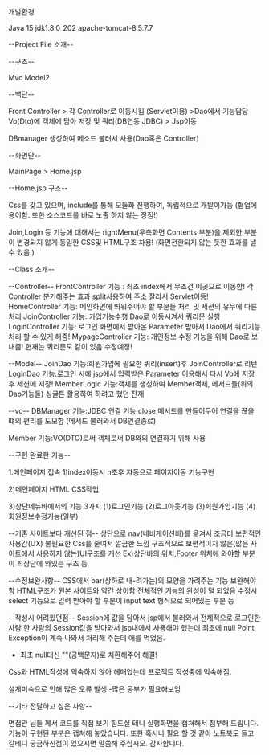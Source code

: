 개발환경

Java 15 
jdk1.8.0_202
apache-tomcat-8.5.7.7

--Project File 소개--

--구조--

 Mvc Model2

--백단--

Front Controller > 각 Controller로 이동시킴 (Servlet이용) >Dao에서 기능담당 Vo(Dto)에 객체에 담아 저장 및 쿼리(DB연동 JDBC) > Jsp이동

DBmanager 생성하여 메소드 불러서 사용(Dao혹은 Controller)

--화면단--

MainPage  >  Home.jsp 

--Home.jsp 구조--

Css를 갖고 있으며, include를 통해 모듈화 진행하여, 독립적으로 개발이가능 
(협업에 용이함. 또한 소스코드를 바로 노출 하지 않는 장점!)

Join,Login 등 기능에 대해서는 rightMenu(우측화면 Contents 부분)을 제외한 부분이 
변경되지 않게 동일한 CSS및 HTML구조 차용!
(화면전환되지 않는 듯한 효과를 낼 수 있음.)

--Class 소개--

--Controller--
FrontController	기능 :	최초 index에서 무조건 이곳으로 이동함! 각 Controller 
분기해주는 효과 split사용하여 주소 잘라서 Servlet이동!
HomeController	기능:	메인화면에 띄워주어야 할 부분들 처리 및 세션의 유무에 따른 처리
JoinController	기능:	가입기능수행 Dao로 이동시켜서 쿼리문 실행
LoginController	기능:	로그인 화면에서 받아온 Parameter 받아서 Dao에서 쿼리기능 처리 할 수 있게 해줌!
MypageController	기능:	개인정보 수정 기능을 위해 Dao로 보내줌! 현재는 쿼리문도 같이 있음 수정예정!

--Model--
JoinDao		기능:회원가입에 필요한 쿼리(insert)후 JoinController로 리턴
LoginDao		기능:로그인 시에 jsp에서 입력받은 Parameter 이용해서 다시 Vo에 저장 후 세션에 저장!
MemberLogic	기능:객체를 생성하여 Member객체, 메서드들(위의 Dao기능들) 싱글톤 활용하여 하려고 했던 잔재

--vo--
DBManager	기능:JDBC 연결 기능 close 메서드를 만들어두어 연결을 끊을 떄의 편리를 도모함
(메서드 불러와서 DB연결종료)

Member		기능:VO(DTO)로써 객체로써 DB와의 연결하기 위해 사용

--구현 완료한 기능--

1.메인페이지 접속
  1)index이동시 n초후 자동으로 페이지이동 기능구현

  2)메인페이지 HTML CSS작업

  3)상단메뉴바에서의 기능 3가지
    (1)로그인기능
    (2)로그아웃기능
    (3)회원가입기능
    (4)회원정보수정기능(일부)

--기존 사이트보다 개선된 점--
상단으로 nav(네비게이션바)를 옮겨서 조금더 보편적인 사용감(UX)
불필요한  Css를 줄여서 깔끔한 느낌
구조적으로 보편적이지 않은(많은 사이트에서 사용하지 않는)UI구조를 개선
  Ex)상단바의 위치,Footer 위치에 와야할 부분이 최상단에 와있는 구조 등

--수정보완사항--
CSS에서 bar(상하로 내-려가는)의 모양을 가려주는 기능 보완해야함
HTML구조가 원본 사이트와 약간 상이함
전체적인 기능의 완성이 덜 되었음
수정시 select 기능으로 입력 받아야 할 부분이 input text 형식으로 되어있는 부분 등

--작성시 어려웠던점--
Session에 값을 담아서 jsp에서 불러와서 전체적으로 로그인한 사람 한 사람의 Session값을 받아와서
jsp내에서 사용해야 했는데 최초에 null Point Exception이 계속 나와서 처리해 주는데 애를 먹었음.
  - 최초 null대신 ""(공백문자)로 치환해주어 해결!

Css와 HTML작성에 익숙하지 않아 헤매었는데 프로젝트 작성중에 익숙해짐.

설계미숙으로 인해 많은 오류 발생
  -많은 공부가 필요해보임


--기타 전달하고 싶은 사항--

면접관 님들 께서 코드를 직접 보기 힘드실 테니 실행화면을 캡쳐해서 첨부해 드립니다.
기능이 구현된 부분은 캡쳐해 놓았습니다.
또한 혹시나 필요 할 것 같아 노트북도 들고 갈테니 궁금하신점이 있으시면 말씀해 주십시오.
감사합니다.


